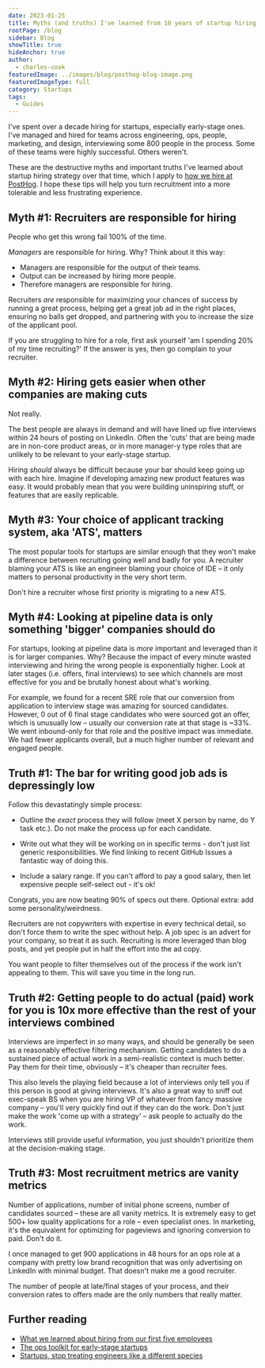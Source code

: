 ```yaml
---
date: 2023-01-25
title: Myths (and truths) I've learned from 10 years of startup hiring
rootPage: /blog
sidebar: Blog
showTitle: true
hideAnchor: true
author:
  - charles-cook
featuredImage: ../images/blog/posthog-blog-image.png
featuredImageType: full
category: Startups
tags:
  - Guides
---
```


I've spent over a decade hiring for startups, especially early-stage ones. I've managed and hired for teams across engineering, ops, people, marketing, and design, interviewing some 800 people in the process. Some of these teams were highly successful. Others weren't.

These are the destructive myths and important truths I've learned about startup hiring strategy over that time, which I apply to [how we hire at PostHog](/handbook/people/hiring-process). I hope these tips will help you turn recruitment into a more tolerable and less frustrating experience. 

## Myth #1: Recruiters are responsible for hiring

People who get this wrong fail 100% of the time.

_Managers_ are responsible for hiring. Why? Think about it this way:

- Managers are responsible for the output of their teams. 
- Output can be increased by hiring more people. 
- Therefore managers are responsible for hiring. 

Recruiters _are_ responsible for maximizing your chances of success by running a great process, helping get a great job ad in the right places, ensuring no balls get dropped, and partnering with you to increase the size of the applicant pool. 

If you are struggling to hire for a role, first ask yourself 'am I spending 20% of my time recruiting?' If the answer is yes, then go complain to your recruiter.

## Myth #2: Hiring gets easier when other companies are making cuts

Not really.

The best people are always in demand and will have lined up five interviews within 24 hours of posting on LinkedIn. Often the 'cuts' that are being made are in non-core product areas, or in more manager-y type roles that are unlikely to be relevant to your early-stage startup. 

Hiring _should_ always be difficult because your bar should keep going up with each hire. Imagine if developing amazing new product features was easy. It would probably mean that you were building uninspiring stuff, or features that are easily replicable. 

## Myth #3: Your choice of applicant tracking system, aka 'ATS', matters

The most popular tools for startups are similar enough that they won't make a difference between recruiting going well and badly for you. A recruiter blaming your ATS is like an engineer blaming your choice of IDE – it only matters to personal productivity in the very short term. 

Don't hire a recruiter whose first priority is migrating to a new ATS. 

## Myth #4: Looking at pipeline data is only something 'bigger' companies should do

For startups, looking at pipeline data is _more_ important and leveraged than it is for larger companies. Why? Because the impact of every minute wasted interviewing and hiring the wrong people is exponentially higher. Look at later stages (i.e. offers, final interviews) to see which channels are most effective for you and be brutally honest about what's working. 

For example, we found for a recent SRE role that our conversion from application to interview stage was amazing for sourced candidates. However, 0 out of 6 final stage candidates who were sourced got an offer, which is unusually low – usually our conversion rate at that stage is ~33%. We went inbound-only for that role and the positive impact was immediate. We had fewer applicants overall, but a much higher number of relevant and engaged people. 

## Truth #1: The bar for writing good job ads is depressingly low

Follow this devastatingly simple process:

- Outline the _exact_ process they will follow (meet X person by name, do Y task etc.). Do not make the process up for each candidate.
 
- Write out what they will be working on in specific terms - don't just list generic responsibilities. We find linking to recent GitHub Issues a fantastic way of doing this. 

- Include a salary range. If you can't afford to pay a good salary, then let expensive people self-select out - it's ok!

Congrats, you are now beating 90% of specs out there. Optional extra: add some personality/weirdness. 

Recruiters are not copywriters with expertise in every technical detail, so don't force them to write the spec without help. A job spec is an advert for your company, so treat it as such. Recruiting is more leveraged than blog posts, and yet people put in half the effort into the ad copy. 

You want people to filter themselves out of the process if the work isn't appealing to them. This will save you time in the long run. 

## Truth #2: Getting people to do actual (paid) work for you is 10x more effective than the rest of your interviews combined

Interviews are imperfect in _so_ many ways, and should be generally be seen as a reasonably effective filtering mechanism. Getting candidates to do a sustained piece of actual work in a semi-realistic context is much better. Pay them for their time, obviously – it's cheaper than recruiter fees. 

This also levels the playing field because a lot of interviews only tell you if this person is good at giving interviews. It's also a great way to sniff out exec-speak BS when you are hiring VP of whatever from fancy massive company – you'll very quickly find out if they can do the work. Don't just make the work 'come up with a strategy' – ask people to actually do the work.

Interviews still provide useful information, you just shouldn't prioritize them at the decision-making stage.

## Truth #3: Most recruitment metrics are vanity metrics

Number of applications, number of initial phone screens, number of candidates sourced – these are all vanity metrics. It is extremely easy to get 500+ low quality applications for a role – even specialist ones. In marketing, it's the equivalent for optimizing for pageviews and ignoring conversion to paid. Don't do it. 

I once managed to get 900 applications in 48 hours for an ops role at a company with pretty low brand recognition that was only advertising on LinkedIn with minimal budget. That doesn't make me a good recruiter. 

The number of people at late/final stages of your process, and their conversion rates to offers made are the only numbers that really matter.

## Further reading

- [What we learned about hiring from our first five employees](https://posthog.com/blog/posthog-first-five)
- [The ops toolkit for early-stage startups](https://posthog.com/blog/startup-ops-toolkit)
- [Startups, stop treating engineers like a different species](https://posthog.com/blog/stop-treating-engineers-differently)
